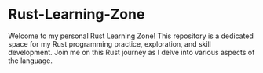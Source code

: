 # Rust-Learning-Zone
Welcome to my personal Rust Learning Zone! This repository is a dedicated space for my Rust programming practice, exploration, and skill development. Join me on this Rust journey as I delve into various aspects of the language.
